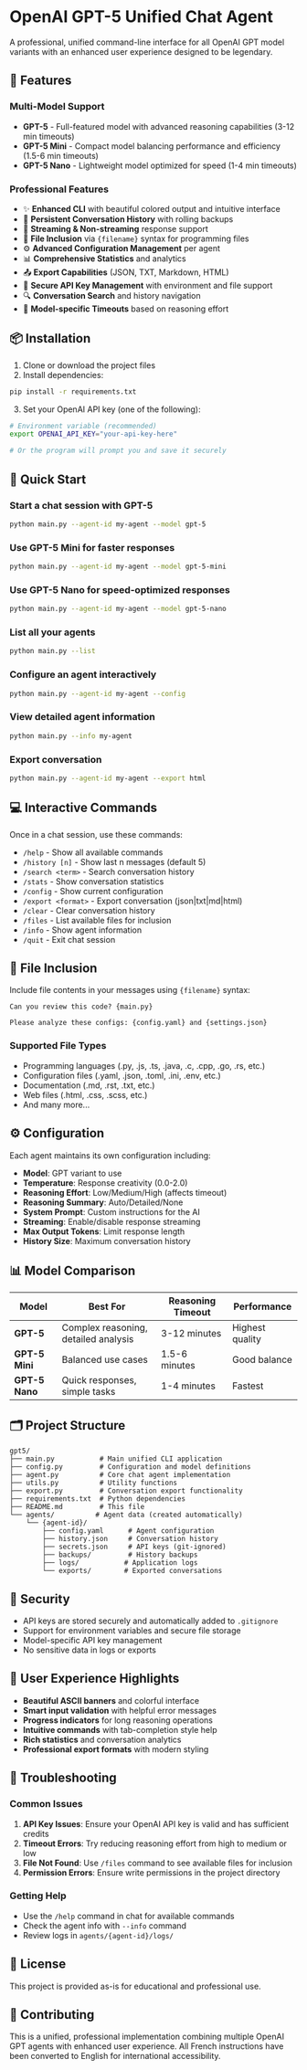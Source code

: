 # OpenAI GPT-5 Unified Chat Agent

A professional, unified command-line interface for all OpenAI GPT model variants with an enhanced user experience designed to be legendary.

## 🚀 Features

### Multi-Model Support
- **GPT-5** - Full-featured model with advanced reasoning capabilities (3-12 min timeouts)
- **GPT-5 Mini** - Compact model balancing performance and efficiency (1.5-6 min timeouts)  
- **GPT-5 Nano** - Lightweight model optimized for speed (1-4 min timeouts)

### Professional Features
- ✨ **Enhanced CLI** with beautiful colored output and intuitive interface
- 💬 **Persistent Conversation History** with rolling backups
- 🌊 **Streaming & Non-streaming** response support
- 📁 **File Inclusion** via `{filename}` syntax for programming files
- ⚙️ **Advanced Configuration Management** per agent
- 📊 **Comprehensive Statistics** and analytics
- 📤 **Export Capabilities** (JSON, TXT, Markdown, HTML)
- 🔐 **Secure API Key Management** with environment and file support
- 🔍 **Conversation Search** and history navigation
- 🎯 **Model-specific Timeouts** based on reasoning effort

## 📦 Installation

1. Clone or download the project files
2. Install dependencies:
```bash
pip install -r requirements.txt
```

3. Set your OpenAI API key (one of the following):
```bash
# Environment variable (recommended)
export OPENAI_API_KEY="your-api-key-here"

# Or the program will prompt you and save it securely
```

## 🎯 Quick Start

### Start a chat session with GPT-5
```bash
python main.py --agent-id my-agent --model gpt-5
```

### Use GPT-5 Mini for faster responses
```bash
python main.py --agent-id my-agent --model gpt-5-mini
```

### Use GPT-5 Nano for speed-optimized responses
```bash
python main.py --agent-id my-agent --model gpt-5-nano
```

### List all your agents
```bash
python main.py --list
```

### Configure an agent interactively
```bash
python main.py --agent-id my-agent --config
```

### View detailed agent information
```bash
python main.py --info my-agent
```

### Export conversation
```bash
python main.py --agent-id my-agent --export html
```

## 💻 Interactive Commands

Once in a chat session, use these commands:

- `/help` - Show all available commands
- `/history [n]` - Show last n messages (default 5)
- `/search <term>` - Search conversation history
- `/stats` - Show conversation statistics
- `/config` - Show current configuration
- `/export <format>` - Export conversation (json|txt|md|html)
- `/clear` - Clear conversation history
- `/files` - List available files for inclusion
- `/info` - Show agent information
- `/quit` - Exit chat session

## 📁 File Inclusion

Include file contents in your messages using `{filename}` syntax:

```
Can you review this code? {main.py}

Please analyze these configs: {config.yaml} and {settings.json}
```

### Supported File Types
- Programming languages (.py, .js, .ts, .java, .c, .cpp, .go, .rs, etc.)
- Configuration files (.yaml, .json, .toml, .ini, .env, etc.)
- Documentation (.md, .rst, .txt, etc.)
- Web files (.html, .css, .scss, etc.)
- And many more...

## ⚙️ Configuration

Each agent maintains its own configuration including:

- **Model**: GPT variant to use
- **Temperature**: Response creativity (0.0-2.0)
- **Reasoning Effort**: Low/Medium/High (affects timeout)
- **Reasoning Summary**: Auto/Detailed/None
- **System Prompt**: Custom instructions for the AI
- **Streaming**: Enable/disable response streaming
- **Max Output Tokens**: Limit response length
- **History Size**: Maximum conversation history

## 📊 Model Comparison

| Model | Best For | Reasoning Timeout | Performance |
|-------|----------|------------------|-------------|
| **GPT-5** | Complex reasoning, detailed analysis | 3-12 minutes | Highest quality |
| **GPT-5 Mini** | Balanced use cases | 1.5-6 minutes | Good balance |
| **GPT-5 Nano** | Quick responses, simple tasks | 1-4 minutes | Fastest |

## 🗂️ Project Structure

```
gpt5/
├── main.py           # Main unified CLI application
├── config.py         # Configuration and model definitions
├── agent.py          # Core chat agent implementation
├── utils.py          # Utility functions
├── export.py         # Conversation export functionality
├── requirements.txt  # Python dependencies
├── README.md         # This file
└── agents/          # Agent data (created automatically)
    └── {agent-id}/
        ├── config.yaml      # Agent configuration
        ├── history.json     # Conversation history
        ├── secrets.json     # API keys (git-ignored)
        ├── backups/         # History backups
        ├── logs/           # Application logs
        └── exports/        # Exported conversations
```

## 🔐 Security

- API keys are stored securely and automatically added to `.gitignore`
- Support for environment variables and secure file storage
- Model-specific API key management
- No sensitive data in logs or exports

## 🎨 User Experience Highlights

- **Beautiful ASCII banners** and colorful interface
- **Smart input validation** with helpful error messages
- **Progress indicators** for long reasoning operations
- **Intuitive commands** with tab-completion style help
- **Rich statistics** and conversation analytics
- **Professional export formats** with modern styling

## 🐛 Troubleshooting

### Common Issues

1. **API Key Issues**: Ensure your OpenAI API key is valid and has sufficient credits
2. **Timeout Errors**: Try reducing reasoning effort from high to medium or low
3. **File Not Found**: Use `/files` command to see available files for inclusion
4. **Permission Errors**: Ensure write permissions in the project directory

### Getting Help

- Use the `/help` command in chat for available commands
- Check the agent info with `--info` command
- Review logs in `agents/{agent-id}/logs/`

## 📝 License

This project is provided as-is for educational and professional use.

## 🤝 Contributing

This is a unified, professional implementation combining multiple OpenAI GPT agents with enhanced user experience. All French instructions have been converted to English for international accessibility.
